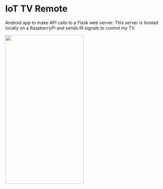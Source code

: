 # IoT TV Remote

Android app to make API calls to a Flask web server. This server is hosted locally on a RaspberryPI and sends IR signals to control my TV.

<img src="https://user-images.githubusercontent.com/33976994/73588153-74485480-4493-11ea-8e91-73a841c46355.png" width=
"250" height="475" />
